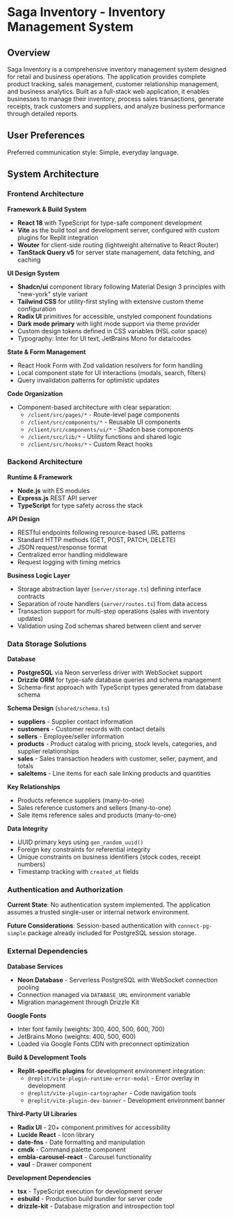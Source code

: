 # Saga Inventory - Inventory Management System

## Overview

Saga Inventory is a comprehensive inventory management system designed for retail and business operations. The application provides complete product tracking, sales management, customer relationship management, and business analytics. Built as a full-stack web application, it enables businesses to manage their inventory, process sales transactions, generate receipts, track customers and suppliers, and analyze business performance through detailed reports.

## User Preferences

Preferred communication style: Simple, everyday language.

## System Architecture

### Frontend Architecture

**Framework & Build System**
- **React 18** with TypeScript for type-safe component development
- **Vite** as the build tool and development server, configured with custom plugins for Replit integration
- **Wouter** for client-side routing (lightweight alternative to React Router)
- **TanStack Query v5** for server state management, data fetching, and caching

**UI Design System**
- **Shadcn/ui** component library following Material Design 3 principles with "new-york" style variant
- **Tailwind CSS** for utility-first styling with extensive custom theme configuration
- **Radix UI** primitives for accessible, unstyled component foundations
- **Dark mode primary** with light mode support via theme provider
- Custom design tokens defined in CSS variables (HSL color space)
- Typography: Inter for UI text, JetBrains Mono for data/codes

**State & Form Management**
- React Hook Form with Zod validation resolvers for form handling
- Local component state for UI interactions (modals, search, filters)
- Query invalidation patterns for optimistic updates

**Code Organization**
- Component-based architecture with clear separation:
  - `/client/src/pages/*` - Route-level page components
  - `/client/src/components/*` - Reusable UI components
  - `/client/src/components/ui/*` - Shadcn base components
  - `/client/src/lib/*` - Utility functions and shared logic
  - `/client/src/hooks/*` - Custom React hooks

### Backend Architecture

**Runtime & Framework**
- **Node.js** with ES modules
- **Express.js** REST API server
- **TypeScript** for type safety across the stack

**API Design**
- RESTful endpoints following resource-based URL patterns
- Standard HTTP methods (GET, POST, PATCH, DELETE)
- JSON request/response format
- Centralized error handling middleware
- Request logging with timing metrics

**Business Logic Layer**
- Storage abstraction layer (`server/storage.ts`) defining interface contracts
- Separation of route handlers (`server/routes.ts`) from data access
- Transaction support for multi-step operations (sales with inventory updates)
- Validation using Zod schemas shared between client and server

### Data Storage Solutions

**Database**
- **PostgreSQL** via Neon serverless driver with WebSocket support
- **Drizzle ORM** for type-safe database queries and schema management
- Schema-first approach with TypeScript types generated from database schema

**Schema Design** (`shared/schema.ts`)
- **suppliers** - Supplier contact information
- **customers** - Customer records with contact details
- **sellers** - Employee/seller information
- **products** - Product catalog with pricing, stock levels, categories, and supplier relationships
- **sales** - Sales transaction headers with customer, seller, payment, and totals
- **saleItems** - Line items for each sale linking products and quantities

**Key Relationships**
- Products reference suppliers (many-to-one)
- Sales reference customers and sellers (many-to-one)
- Sale items reference sales and products (many-to-one)

**Data Integrity**
- UUID primary keys using `gen_random_uuid()`
- Foreign key constraints for referential integrity
- Unique constraints on business identifiers (stock codes, receipt numbers)
- Timestamp tracking with `created_at` fields

### Authentication and Authorization

**Current State**: No authentication system implemented. The application assumes a trusted single-user or internal network environment.

**Future Considerations**: Session-based authentication with `connect-pg-simple` package already included for PostgreSQL session storage.

### External Dependencies

**Database Services**
- **Neon Database** - Serverless PostgreSQL with WebSocket connection pooling
- Connection managed via `DATABASE_URL` environment variable
- Migration management through Drizzle Kit

**Google Fonts**
- Inter font family (weights: 300, 400, 500, 600, 700)
- JetBrains Mono (weights: 400, 500, 600)
- Loaded via Google Fonts CDN with preconnect optimization

**Build & Development Tools**
- **Replit-specific plugins** for development environment integration:
  - `@replit/vite-plugin-runtime-error-modal` - Error overlay in development
  - `@replit/vite-plugin-cartographer` - Code navigation tools
  - `@replit/vite-plugin-dev-banner` - Development environment banner

**Third-Party UI Libraries**
- **Radix UI** - 20+ component primitives for accessibility
- **Lucide React** - Icon library
- **date-fns** - Date formatting and manipulation
- **cmdk** - Command palette component
- **embla-carousel-react** - Carousel functionality
- **vaul** - Drawer component

**Development Dependencies**
- **tsx** - TypeScript execution for development server
- **esbuild** - Production build bundler for server code
- **drizzle-kit** - Database migration and introspection tool